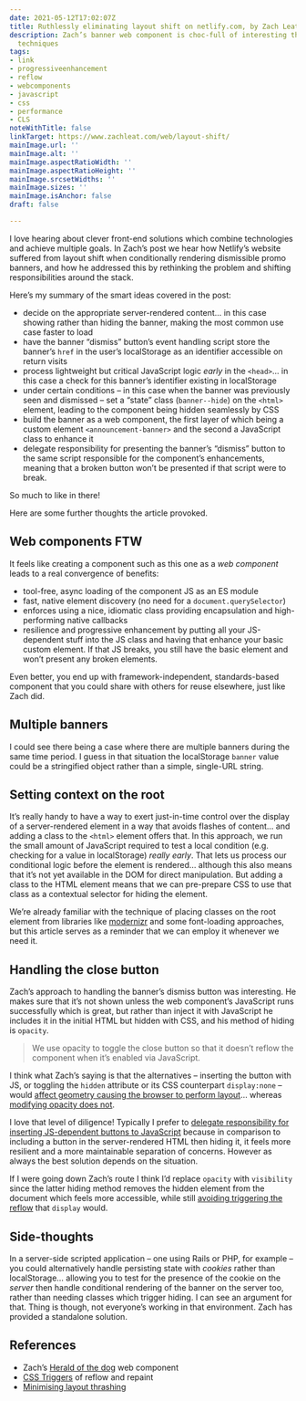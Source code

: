 ```yaml
---
date: 2021-05-12T17:02:07Z
title: Ruthlessly eliminating layout shift on netlify.com, by Zach Leatherman
description: Zach’s banner web component is choc-full of interesting thinking and
  techniques
tags:
- link
- progressiveenhancement
- reflow
- webcomponents
- javascript
- css
- performance
- CLS
noteWithTitle: false
linkTarget: https://www.zachleat.com/web/layout-shift/
mainImage.url: ''
mainImage.alt: ''
mainImage.aspectRatioWidth: ''
mainImage.aspectRatioHeight: ''
mainImage.srcsetWidths: ''
mainImage.sizes: ''
mainImage.isAnchor: false
draft: false

---
```

I love hearing about clever front-end solutions which combine technologies and achieve multiple goals. In Zach’s post we hear how Netlify’s website suffered from layout shift when conditionally rendering dismissible promo banners, and how he addressed this by rethinking the problem and shifting responsibilities around the stack.

Here’s my summary of the smart ideas covered in the post:

* decide on the appropriate server-rendered content… in this case showing rather than hiding the banner, making the most common use case faster to load
* have the banner “dismiss” button’s event handling script store the banner’s `href` in the user’s localStorage as an identifier accessible on return visits
* process lightweight but critical JavaScript logic _early_ in the `<head>`… in this case a check for this banner’s identifier existing in localStorage
* under certain conditions – in this case when the banner was previously seen and dismissed – set a “state” class (`banner--hide`) on the `<html>` element, leading to the component being hidden seamlessly by CSS
* build the banner as a web component, the first layer of which being a custom element `<announcement-banner>` and the second a JavaScript class to enhance it
* delegate responsibility for presenting the banner’s “dismiss” button to the same script responsible for the component’s enhancements, meaning that a broken button won’t be presented if that script were to break.

So much to like in there! 

Here are some further thoughts the article provoked.

## Web components FTW

It feels like creating a component such as this one as a _web component_ leads to a real convergence of benefits:

* tool-free, async loading of the component JS as an ES module
* fast, native element discovery (no need for a `document.querySelector`)
* enforces using a nice, idiomatic class providing encapsulation and high-performing native callbacks
* resilience and progressive enhancement by putting all your JS-dependent stuff into the JS class and having that enhance your basic custom element. If that JS breaks, you still have the basic element and won’t present any broken elements.

Even better, you end up with framework-independent, standards-based component that you could share with others for reuse elsewhere, just like Zach did.

## Multiple banners

I could see there being a case where there are multiple banners during the same time period. I guess in that situation the localStorage `banner` value could be a stringified object rather than a simple, single-URL string.

## Setting context on the root

It’s really handy to have a way to exert just-in-time control over the display of a server-rendered element in a way that avoids flashes of content… and adding a class to the `<html>` element offers that. In this approach, we run the small amount of JavaScript required to test a local condition (e.g. checking for a value in localStorage) _really early_. That lets us process our conditional logic before the element is rendered… although this also means that it’s not yet available in the DOM for direct manipulation. But adding a class to the HTML element means that we can pre-prepare CSS to use that class as a contextual selector for hiding the element.

We’re already familiar with the technique of placing classes on the root element from libraries like [modernizr](https://modernizr.com/) and some font-loading approaches, but this article serves as a reminder that we can employ it whenever we need it.

## Handling the close button

Zach’s approach to handling the banner’s dismiss button was interesting. He makes sure that it’s not shown unless the web component’s JavaScript runs successfully which is great, but rather than inject it with JavaScript he includes it in the initial HTML but hidden with CSS, and his method of hiding is `opacity`.

> We use opacity to toggle the close button so that it doesn’t reflow the component when it’s enabled via JavaScript.

I think what Zach’s saying is that the alternatives – inserting the button with JS, or toggling the `hidden` attribute or its CSS counterpart `display:none` – would [affect geometry causing the browser to perform layout](https://csstriggers.com/display)… whereas [modifying opacity does not](https://csstriggers.com/opacity). 

I love that level of diligence! Typically I prefer to [delegate responsibility for inserting JS-dependent buttons to JavaScript](https://twitter.com/jaffathecake/status/1230388412806520833) because in comparison to including a button in the server-rendered HTML then hiding it, it feels more resilient and a more maintainable separation of concerns. However as always the best solution depends on the situation.

If I were going down Zach’s route I think I’d replace `opacity` with `visibility` since the latter hiding method removes the hidden element from the document which feels more accessible, while still [avoiding triggering the reflow](https://csstriggers.com/visibility) that `display` would.

## Side-thoughts

In a server-side scripted application – one using Rails or PHP, for example – you could alternatively handle persisting state with _cookies_ rather than localStorage… allowing you to test for the presence of the cookie on the _server_ then handle conditional rendering of the banner on the server too, rather than needing classes which trigger hiding. I can see an argument for that. Thing is though, not everyone’s working in that environment. Zach has provided a standalone solution.

## References

* Zach’s [Herald of the dog](https://github.com/zachleat/herald-of-the-dog) web component
* [CSS Triggers](https://csstriggers.com/) of reflow and repaint
* [Minimising layout thrashing](https://www.harrytheo.com/blog/2021/09/dom-reflow-and-layout-thrashing/)